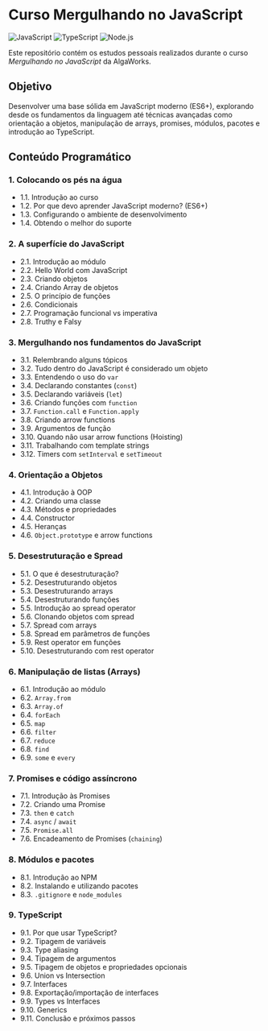 # Curso Mergulhando no JavaScript
![JavaScript](https://img.shields.io/badge/JavaScript-%23F7DF1E.svg?style=for-the-badge&logo=javascript&logoColor=black)
![TypeScript](https://img.shields.io/badge/TypeScript-%23007ACC.svg?style=for-the-badge&logo=typescript&logoColor=white)
![Node.js](https://img.shields.io/badge/Node.js-%23339933.svg?style=for-the-badge&logo=nodedotjs&logoColor=white)

Este repositório contém os estudos pessoais realizados durante o curso _Mergulhando no JavaScript_ da AlgaWorks.

## Objetivo
Desenvolver uma base sólida em JavaScript moderno (ES6+), explorando desde os fundamentos da linguagem até técnicas avançadas como orientação a objetos, manipulação de arrays, promises, módulos, pacotes e introdução ao TypeScript.

## Conteúdo Programático

### 1. Colocando os pés na água
- 1.1. Introdução ao curso  
- 1.2. Por que devo aprender JavaScript moderno? (ES6+)  
- 1.3. Configurando o ambiente de desenvolvimento  
- 1.4. Obtendo o melhor do suporte  

### 2. A superfície do JavaScript
- 2.1. Introdução ao módulo  
- 2.2. Hello World com JavaScript  
- 2.3. Criando objetos  
- 2.4. Criando Array de objetos  
- 2.5. O princípio de funções  
- 2.6. Condicionais  
- 2.7. Programação funcional vs imperativa  
- 2.8. Truthy e Falsy  

### 3. Mergulhando nos fundamentos do JavaScript
- 3.1. Relembrando alguns tópicos  
- 3.2. Tudo dentro do JavaScript é considerado um objeto  
- 3.3. Entendendo o uso do `var`  
- 3.4. Declarando constantes (`const`)  
- 3.5. Declarando variáveis (`let`)  
- 3.6. Criando funções com `function`  
- 3.7. `Function.call` e `Function.apply`  
- 3.8. Criando arrow functions  
- 3.9. Argumentos de função  
- 3.10. Quando não usar arrow functions (Hoisting)  
- 3.11. Trabalhando com template strings  
- 3.12. Timers com `setInterval` e `setTimeout`  

### 4. Orientação a Objetos
- 4.1. Introdução à OOP  
- 4.2. Criando uma classe  
- 4.3. Métodos e propriedades  
- 4.4. Constructor  
- 4.5. Heranças  
- 4.6. `Object.prototype` e arrow functions  

### 5. Desestruturação e Spread
- 5.1. O que é desestruturação?  
- 5.2. Desestruturando objetos  
- 5.3. Desestruturando arrays  
- 5.4. Desestruturando funções  
- 5.5. Introdução ao spread operator  
- 5.6. Clonando objetos com spread  
- 5.7. Spread com arrays  
- 5.8. Spread em parâmetros de funções  
- 5.9. Rest operator em funções  
- 5.10. Desestruturando com rest operator  

### 6. Manipulação de listas (Arrays)
- 6.1. Introdução ao módulo  
- 6.2. `Array.from`  
- 6.3. `Array.of`  
- 6.4. `forEach`  
- 6.5. `map`  
- 6.6. `filter`  
- 6.7. `reduce`  
- 6.8. `find`  
- 6.9. `some` e `every`  

### 7. Promises e código assíncrono
- 7.1. Introdução às Promises  
- 7.2. Criando uma Promise  
- 7.3. `then` e `catch`  
- 7.4. `async` / `await`  
- 7.5. `Promise.all`  
- 7.6. Encadeamento de Promises (`chaining`)  

### 8. Módulos e pacotes
- 8.1. Introdução ao NPM  
- 8.2. Instalando e utilizando pacotes  
- 8.3. `.gitignore` e `node_modules`  

### 9. TypeScript
- 9.1. Por que usar TypeScript?  
- 9.2. Tipagem de variáveis  
- 9.3. Type aliasing  
- 9.4. Tipagem de argumentos  
- 9.5. Tipagem de objetos e propriedades opcionais  
- 9.6. Union vs Intersection  
- 9.7. Interfaces  
- 9.8. Exportação/importação de interfaces  
- 9.9. Types vs Interfaces  
- 9.10. Generics  
- 9.11. Conclusão e próximos passos
